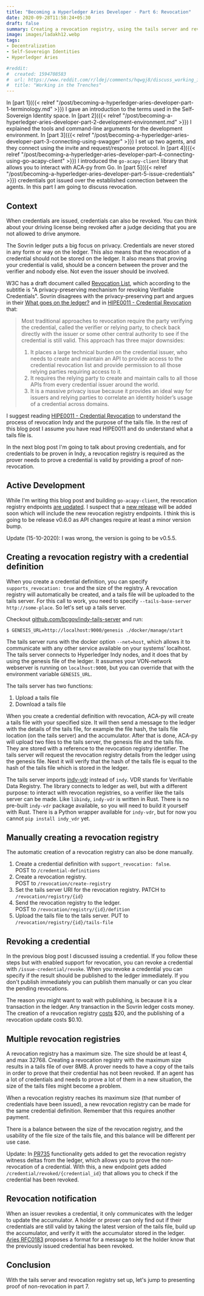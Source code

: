 ```yaml
---
title: "Becoming a Hyperledger Aries Developer - Part 6: Revocation"
date: 2020-09-28T11:58:24+05:30
draft: false
summary: Creating a revocation registry, using the tails server and revoking a credential.
image: images/ladakh12.webp
tags:
- Decentralization
- Self-Sovereign Identities
- Hyperledger Aries

#reddit:
#  created: 1594708583 
#  url: https://www.reddit.com/r/ldej/comments/hqwgj8/discuss_working_in_the_trenches/
#  title: "Working in the Trenches"
---
```


In [part 1]({{< relref "/post/becoming-a-hyperledger-aries-developer-part-1-terminology.md" >}}) I gave an introduction to the terms used in the Self-Sovereign Identity space. In [part 2]({{< relref "/post/becoming-a-hyperledger-aries-developer-part-2-development-environment.md" >}}) I explained the tools and command-line arguments for the development environment. In [part 3]({{< relref "/post/becoming-a-hyperledger-aries-developer-part-3-connecting-using-swagger" >}}) I set up two agents, and they connect using the invite and request/response protocol. In [part 4]({{< relref "/post/becoming-a-hyperledger-aries-developer-part-4-connecting-using-go-acapy-client" >}}) I introduced the `go-acapy-client` library that allows you to interact with ACA-py from Go. In [part 5]({{< relref "/post/becoming-a-hyperledger-aries-developer-part-5-issue-credentials" >}}) credentials got issued over the established connection between the agents. In this part I am going to discuss revocation.

## Context

When credentials are issued, credentials can also be revoked. You can think about your driving license being revoked after a judge deciding that you are not allowed to drive anymore.

The Sovrin ledger puts a big focus on privacy. Credentials are never stored in any form or way on the ledger. This also means that the revocation of a credential should not be stored on the ledger. It also means that proving your credential is valid, should be a concern between the prover and the verifier and nobody else. Not even the issuer should be involved.

W3C has a draft document called [Revocation List](https://w3c-ccg.github.io/vc-status-rl-2020/), which according to the subtitle is "A privacy-preserving mechanism for revoking Verifiable Credentials". Sovrin disagrees with the privacy-preserving part and argues in their [What goes on the ledger?](https://sovrin.org/wp-content/uploads/2018/10/What-Goes-On-The-Ledger.pdf) and in [HIPE0011 - Credential Revocation](https://github.com/hyperledger/indy-hipe/tree/master/text/0011-cred-revocation) that:

> Most traditional approaches to revocation require the party verifying the credential, called the verifier or relying party, to check back directly with the issuer or some other central authority to see if the credential is still valid. This approach has three major downsides:
> 1. It places a large technical burden on the credential issuer, who needs to create and maintain an API to provide access to the credential revocation list and provide permission to all those relying parties requiring access to it.
> 2. It requires the relying party to create and maintain calls to all those APIs from every credential issuer around the world.
> 3. It is a massive privacy issue because it provides an ideal way for issuers and relying
  parties to correlate an identity holder’s usage of a credential across domains.

I suggest reading [HIPE0011 - Credential Revocation](https://github.com/hyperledger/indy-hipe/tree/master/text/0011-cred-revocation) to understand the process of revocation Indy and the purpose of the tails file. In the rest of this blog post I assume you have read HIPE0011 and do understand what a tails file is.

In the next blog post I'm going to talk about proving credentials, and for credentials to be proven in Indy, a revocation registry is required as the prover needs to prove a credential is valid by providing a proof of non-revocation.

## Active Development

While I'm writing this blog post and building `go-acapy-client`, the revocation registry endpoints [are updated](https://github.com/hyperledger/aries-cloudagent-python/pull/717/files). I suspect that a [new release](https://github.com/hyperledger/aries-cloudagent-python/releases) will be added soon which will include the new revocation registry endpoints. I think this is going to be release v0.6.0 as API changes require at least a minor version bump.

Update (15-10-2020): I was wrong, the version is going to be v0.5.5.

## Creating a revocation registry with a credential definition

When you create a credential definition, you can specify `supports_revocation: true` and the size of the registry. A revocation registry will automatically be created, and a tails file will be uploaded to the tails server. For this call to work, you need to specify `--tails-base-server http://some-place`. So let's set up a tails server.

Checkout [github.com/bcgov/indy-tails-server](https://github.com/bcgov/indy-tails-server) and run:
```shell script
$ GENESIS_URL=http://localhost:9000/genesis ./docker/manage/start
```

The tails server runs with the docker option `--net=host`, which allows it to communicate with any other service available on your systems' localhost. The tails server connects to Hyperledger Indy nodes, and it does that by using the genesis file of the ledger. It assumes your VON-network webserver is running on `localhost:9000`, but you can override that with the environment variable `GENESIS_URL`.

The tails server has two functions:
1. Upload a tails file
2. Download a tails file

When you create a credential definition with revocation, ACA-py will create a tails file with your specified size. It will then send a message to the ledger with the details of the tails file, for example the file hash, the tails file location (on the tails server) and the accumulator. After that is done, ACA-py will upload two files to the tails server, the genesis file and the tails file. They are stored with a reference to the revocation registry identifier. The tails server will request the revocation registry details from the ledger using the genesis file. Next it will verify that the hash of the tails file is equal to the hash of the tails file which is stored in the ledger.

The tails server imports [indy-vdr](https://github.com/hyperledger/indy-vdr) instead of `indy`. VDR stands for Verifiable Data Registry. The library connects to ledger as well, but with a different purpose: to interact with revocation registries, so a verifier like the tails server can be made. Like `libindy`, `indy-vdr` is written in Rust. There is no pre-built `indy-vdr` package available, so you will need to build it yourself with Rust. There is a Python wrapper available for `indy-vdr`, but for now you cannot `pip install indy_vdr` yet.

## Manually creating a revocation registry

The automatic creation of a revocation registry can also be done manually.

1. Create a credential definition with `support_revocation: false`.  
  POST to `/credential-definitions`
2. Create a revocation registry.  
  POST to `/revocation/create-registry`
3. Set the tails server URI for the revocation registry.
  PATCH to `/revocation/registry/{id}`
4. Send the revocation registry to the ledger.  
  POST to `/revocation/registry/{id}/defition`
5. Upload the tails file to the tails server.
  PUT to `/revocation/registry/{id}/tails-file`
  
## Revoking a credential

In the previous blog post I discussed issuing a credential. If you follow these steps but with enabled support for revocation, you can revoke a credential with `/issue-credential/revoke`. When you revoke a credential you can specify if the result should be published to the ledger immediately. If you don't publish immediately you can publish them manually or can you clear the pending revocations.

The reason you might want to wait with publishing, is because it is a transaction in the ledger. Any transaction in the Sovrin ledger costs money. The creation of a revocation registry [costs](https://sovrin.org/issue-credentials/) $20, and the publishing of a revocation update costs $0.10.

## Multiple revocation registries

A revocation registry has a maximum size. The size should be at least 4, and max 32768. Creating a revocation registry with the maximum size results in a tails file of over 8MB. A prover needs to have a copy of the tails in order to prove that their credential has not been revoked. If an agent has a lot of credentials and needs to prove a lot of them in a new situation, the size of the tails files might become a problem.

When a revocation registry reaches its maximum size (that number of credentials have been issued), a new revocation registry can be made for the same credential definition. Remember that this requires another payment.

There is a balance between the size of the revocation registry, and the usability of the file size of the tails file, and this balance will be different per use case.

Update: In [PR735](https://github.com/hyperledger/aries-cloudagent-python/pull/735) functionality gets added to get the revocation registry witness deltas from the ledger, which allows you to prove the non-revocation of a credential. With this, a new endpoint gets added `/credential/revoked/{credential_id}` that allows you to check if the credential has been revoked. 

## Revocation notification

When an issuer revokes a credential, it only communicates with the ledger to update the accumulator. A holder or prover can only find out if their credentials are still valid by taking the latest version of the tails file, build up the accumulator, and verify it with the accumulator stored in the ledger. [Aries RFC0183](https://github.com/hyperledger/aries-rfcs/tree/master/features/0183-revocation-notification) proposes a format for a message to let the holder know that the previously issued credential has been revoked.

## Conclusion

With the tails server and revocation registry set up, let's jump to presenting proof of non-revocation in part 7.
 